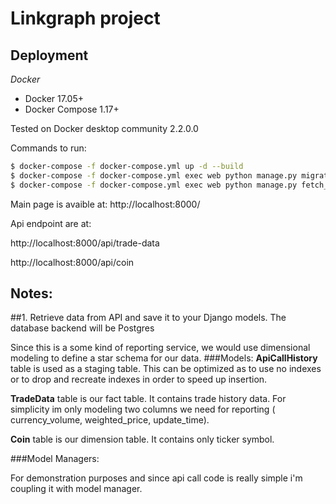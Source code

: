 Linkgraph project
==================

Deployment
----------

*Docker*

* Docker 17.05+
* Docker Compose 1.17+

Tested on Docker desktop community 2.2.0.0

Commands to run:

```bash
$ docker-compose -f docker-compose.yml up -d --build
$ docker-compose -f docker-compose.yml exec web python manage.py migrate --noinput
$ docker-compose -f docker-compose.yml exec web python manage.py fetch_market_data
```

Main page is avaible at:
http://localhost:8000/

Api endpoint are at:

http://localhost:8000/api/trade-data

http://localhost:8000/api/coin




Notes:
-----

##1. Retrieve data from API and save it to your Django models. The database backend will be Postgres


Since this is a some kind of reporting service, we would use dimensional modeling to define a star schema for our data.
###Models:
**ApiCallHistory** table is used as a staging table. This can be optimized as to use no indexes or 
to drop and recreate indexes in order to speed up insertion.


**TradeData** table is our fact table. It contains trade history data. 
For simplicity im only modeling two columns we need for reporting ( currency_volume, weighted_price, update_time).

**Coin** table is our dimension table. It contains only ticker symbol.

###Model Managers:

For demonstration purposes and since api call code is really simple i'm coupling it with model manager. 

